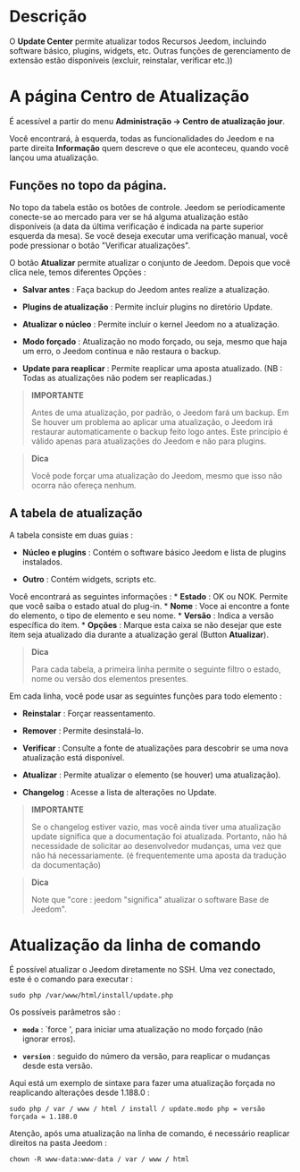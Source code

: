 Descrição 
===========

O **Update Center** permite atualizar todos
Recursos Jeedom, incluindo software básico,
plugins, widgets, etc. Outras funções de gerenciamento de extensão
estão disponíveis (excluir, reinstalar, verificar etc.))

A página Centro de Atualização 
================================

É acessível a partir do menu **Administração → Centro de atualização
jour**.

Você encontrará, à esquerda, todas as funcionalidades do
Jeedom e na parte direita **Informação** quem descreve o que ele
aconteceu, quando você lançou uma atualização.

Funções no topo da página. 
---------------------------------

No topo da tabela estão os botões de controle. Jeedom se
periodicamente conecte-se ao mercado para ver se há alguma atualização
estão disponíveis (a data da última verificação é indicada na parte superior
esquerda da mesa). Se você deseja executar uma verificação manual,
você pode pressionar o botão "Verificar atualizações".

O botão **Atualizar** permite atualizar o conjunto de
Jeedom. Depois que você clica nele, temos diferentes
Opções :

-   **Salvar antes** : Faça backup do Jeedom antes
    realize a atualização.

-   **Plugins de atualização** : Permite incluir plugins no diretório
    Update.

-   **Atualizar o núcleo** : Permite incluir o kernel Jeedom no
    a atualização.

-   **Modo forçado** : Atualização no modo forçado, ou seja,
    mesmo que haja um erro, o Jeedom continua e não restaura
    o backup.

-   **Update para reaplicar** : Permite reaplicar uma aposta
    atualizado. (NB : Todas as atualizações não podem ser reaplicadas.)

> **IMPORTANTE**
>
> Antes de uma atualização, por padrão, o Jeedom fará um backup. Em
> Se houver um problema ao aplicar uma atualização, o Jeedom irá
> restaurar automaticamente o backup feito logo antes. Este princípio
> é válido apenas para atualizações do Jeedom e não para plugins.

> **Dica**
>
> Você pode forçar uma atualização do Jeedom, mesmo que isso não ocorra
> não ofereça nenhum.

A tabela de atualização 
---------------------------

A tabela consiste em duas guias :

-   **Núcleo e plugins** : Contém o software básico Jeedom e
    lista de plugins instalados.

-   **Outro** : Contém widgets, scripts etc.

Você encontrará as seguintes informações : \* **Estado** : OK ou NOK.
Permite que você saiba o estado atual do plug-in. \* **Nome** : Voce ai
encontre a fonte do elemento, o tipo de elemento e seu nome. \*
**Versão** : Indica a versão específica do item. \* **Opções** :
Marque esta caixa se não desejar que este item seja atualizado
dia durante a atualização geral (Button **Atualizar**).

> **Dica**
>
> Para cada tabela, a primeira linha permite o seguinte filtro
> o estado, nome ou versão dos elementos presentes.

Em cada linha, você pode usar as seguintes funções para
todo elemento :

-   **Reinstalar** : Forçar reassentamento.

-   **Remover** : Permite desinstalá-lo.

-   **Verificar** : Consulte a fonte de atualizações para descobrir se
    uma nova atualização está disponível.

-   **Atualizar** : Permite atualizar o elemento (se houver)
    uma atualização).

-   **Changelog** : Acesse a lista de alterações no
    Update.

> **IMPORTANTE**
>
> Se o changelog estiver vazio, mas você ainda tiver uma atualização
> update significa que a documentação foi atualizada.
> Portanto, não há necessidade de solicitar ao desenvolvedor
> mudanças, uma vez que não há necessariamente. (é frequentemente uma aposta
> da tradução da documentação)

> **Dica**
>
> Note que "core : jeedom "significa" atualizar o software
> Base de Jeedom".

Atualização da linha de comando 
================================

É possível atualizar o Jeedom diretamente no SSH.
Uma vez conectado, este é o comando para executar :

    sudo php /var/www/html/install/update.php

Os possíveis parâmetros são :

-   **`moda`** : `force ', para iniciar uma atualização no modo forçado (não
    ignorar erros).

-   **`version`** : seguido do número da versão, para reaplicar o
    mudanças desde esta versão.

Aqui está um exemplo de sintaxe para fazer uma atualização forçada no
reaplicando alterações desde 1.188.0 :

    sudo php / var / www / html / install / update.modo php = versão forçada = 1.188.0

Atenção, após uma atualização na linha de comando, é necessário
reaplicar direitos na pasta Jeedom :

    chown -R www-data:www-data / var / www / html

